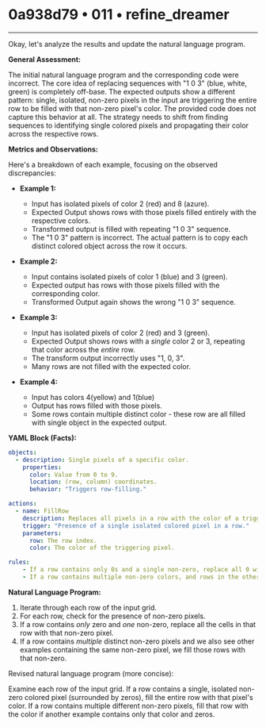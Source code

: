 # 0a938d79 • 011 • refine_dreamer

---
Okay, let's analyze the results and update the natural language program.

**General Assessment:**

The initial natural language program and the corresponding code were incorrect. The core idea of replacing sequences with "1 0 3" (blue, white, green) is completely off-base. The expected outputs show a different pattern: single, isolated, non-zero pixels in the input are triggering the entire row to be filled with that non-zero pixel's color. The provided code does not capture this behavior at all. The strategy needs to shift from finding sequences to identifying single colored pixels and propagating their color across the respective rows.

**Metrics and Observations:**

Here's a breakdown of each example, focusing on the observed discrepancies:

*   **Example 1:**
    *   Input has isolated pixels of color 2 (red) and 8 (azure).
    *   Expected Output shows rows with those pixels filled entirely with the respective colors.
    *   Transformed output is filled with repeating "1 0 3" sequence.
    *   The "1 0 3" pattern is incorrect. The actual pattern is to copy each distinct colored object across the row it occurs.

*   **Example 2:**
    *   Input contains isolated pixels of color 1 (blue) and 3 (green).
    *   Expected output has rows with those pixels filled with the corresponding color.
    *   Transformed Output again shows the wrong "1 0 3" sequence.

*   **Example 3:**
    *   Input has isolated pixels of color 2 (red) and 3 (green).
    *   Expected Output shows rows with a *single* color 2 or 3, repeating that color across the *entire* row.
    * The transform output incorrectly uses "1, 0, 3".
    * Many rows are not filled with the expected color.

*   **Example 4:**
    * Input has colors 4(yellow) and 1(blue)
    * Output has rows filled with those pixels.
    * Some rows contain multiple distinct color - these row are all filled with single object in the expected output.

**YAML Block (Facts):**

```yaml
objects:
  - description: Single pixels of a specific color.
    properties:
      color: Value from 0 to 9.
      location: (row, column) coordinates.
      behavior: "Triggers row-filling."

actions:
  - name: FillRow
    description: Replaces all pixels in a row with the color of a triggering pixel.
    trigger: "Presence of a single isolated colored pixel in a row."
    parameters:
      row: The row index.
      color: The color of the triggering pixel.

rules:
    - If a row contains only 0s and a single non-zero, replace all 0 with the non-zero.
    - If a row contains multiple non-zero colors, and rows in the other example outputs that had the *same* non-zero, single-colored pixels are filled with the non-zero color, then fill the row with the non-zero color.

```

**Natural Language Program:**

1.  Iterate through each row of the input grid.
2.  For each row, check for the presence of non-zero pixels.
3.  If a row contains *only* zero and *one* non-zero, replace all the cells in that row with that non-zero pixel.
4. If a row contains *multiple* distinct non-zero pixels and we also see other examples containing the same non-zero pixel, we fill those rows with that non-zero.

Revised natural language program (more concise):

Examine each row of the input grid. If a row contains a single, isolated non-zero colored pixel (surrounded by zeros), fill the entire row with that pixel's color. If a row contains multiple different non-zero pixels, fill that row with the color if another example contains only that color and zeros.

